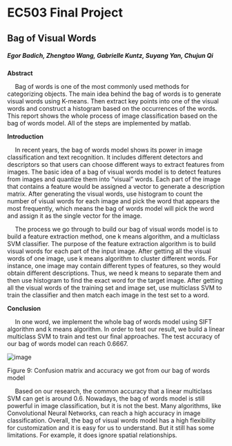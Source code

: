# EC503 Final Project
## Bag of Visual Words
##### Egor Badich, Zhengtao Wang, Gabrielle Kuntz, Suyang Yan, Chujun Qi


**Abstract**

&emsp; Bag of words is one of the most commonly used methods for categorizing objects. The main idea behind the bag of words is to generate visual words using K-means. Then extract key points into one of the visual words and construct a histogram based on the occurrences of the words. This report shows the whole process of image classification based on the bag of words model. All of the steps are implemented by matlab. 

**Introduction**

&emsp; In recent years, the bag of words model shows its power in image classification and text recognition. It includes different detectors and descriptors so that users can choose different ways to extract features from images. The basic idea of a bag of visual words model is to detect features from images and quantize them into “visual” words. Each part of the image that contains a feature would be assigned a vector to generate a description matrix. After generating the visual words, use histogram to count the number of visual words for each image and pick the word that appears the most frequently, which means the bag of words model will pick the word and assign it as the single vector for the image. 

&emsp; The process we go through to build our bag of visual words model is to build a feature extraction method, one k means algorithm, and a multiclass SVM classifier. The purpose of the feature extraction algorithm is to build visual words for each part of the input image. After getting all the visual words of one image, use k means algorithm to cluster different words. For instance, one image may contain different types of features, so they would obtain different descriptions. Thus, we need k means to separate them and then use histogram to find the exact word for the target image. After getting all the visual words of the training set and image set, use multiclass SVM to train the classifier and then match each image in the test set to a word.

**Conclusion**

&emsp; In one word, we implement the whole bag of words model using SIFT algorithm and k means algorithm. In order to test our result, we build a linear multiclass SVM to train and test our final approaches. The test accuracy of our bag of words model can reach 0.6667. 

![image](https://user-images.githubusercontent.com/75282197/210184510-14f380c6-1402-4f3c-8315-7e9b85ef43da.png)

Figure 9: Confusion matrix and accuracy we got from our bag of words model

&emsp; Based on our research, the common accuracy that a linear multiclass SVM can get is around 0.6. Nowadays, the bag of words model is still powerful in image classification, but it is not the best. Many algorithms, like Convolutional Neural Networks, can reach a high accuracy in image classification. Overall, the bag of visual words model has a high flexibility for customization and it is easy for us to understand. But it still has some limitations. For example, it does ignore spatial relationships. 


